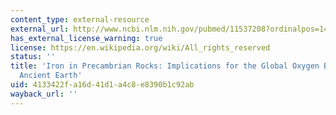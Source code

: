 ```yaml
---
content_type: external-resource
external_url: http://www.ncbi.nlm.nih.gov/pubmed/11537208?ordinalpos=14&itool=EntrezSystem2.PEntrez.Pubmed.Pubmed_ResultsPanel.Pubmed_DefaultReportPanel.Pubmed_RVDocSum
has_external_license_warning: true
license: https://en.wikipedia.org/wiki/All_rights_reserved
status: ''
title: 'Iron in Precambrian Rocks: Implications for the Global Oxygen Budget of the
  Ancient Earth'
uid: 4133422f-a16d-41d1-a4c8-e8390b1c92ab
wayback_url: ''
---
```


